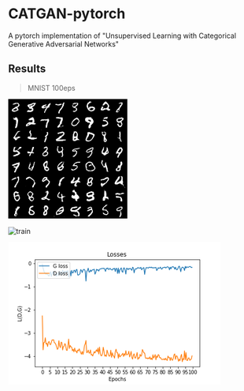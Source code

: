 # CATGAN-pytorch
A pytorch implementation of "Unsupervised Learning with Categorical Generative Adversarial Networks"

## Results

> MNIST 100eps


![final_result](https://github.com/minlee077/CATGAN-pytorch/blob/master/assets/final_result.png)

![train](https://github.com/minlee077/CATGAN-pytorch/blob/master/assets/training.gif)

![loss_plot](https://github.com/minlee077/CATGAN-pytorch/blob/master/assets/loss_figure.png)
